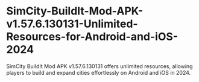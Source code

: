 # SimCity-BuildIt-Mod-APK-v1.57.6.130131-Unlimited-Resources-for-Android-and-iOS-2024
SimCity BuildIt Mod APK v1.57.6.130131 offers unlimited resources, allowing players to build and expand cities effortlessly on Android and iOS in 2024.
